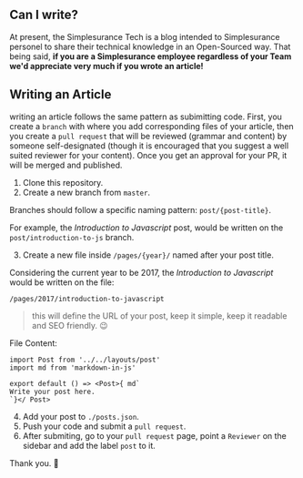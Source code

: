## Can I write?
At present, the Simplesurance Tech is a blog intended to Simplesurance personel to share their technical knowledge in an Open-Sourced way. That being said, **if you are a Simplesurance employee regardless of your Team we'd appreciate very much if you wrote an article!**

## Writing an Article
writing an article follows the same pattern as subimitting code. First, you create a `branch` with where you add corresponding files of your article, then you create a `pull request` that will be reviewed (grammar and content) by someone self-designated (though it is encouraged that you suggest a well suited reviewer for your content). Once you get an approval for your PR, it will be merged and published.

1. Clone this repository.
2. Create a new branch from `master`.

Branches should follow a specific naming pattern: `post/{post-title}`.

For example, the *Introduction to Javascript* post, would be written on the `post/introduction-to-js` branch.

3. Create a new file inside `/pages/{year}/` named after your post title.

Considering the current year to be 2017, the *Introduction to Javascript* would be written on the file:

```
/pages/2017/introduction-to-javascript
```
> this will define the URL of your post, keep it simple, keep it readable and SEO friendly. 😉

File Content:

```
import Post from '../../layouts/post'
import md from 'markdown-in-js'

export default () => <Post>{ md`
Write your post here.
`}</ Post>
```
4. Add your post to `./posts.json`.
5. Push your code and submit a `pull request`.
6. After submiting, go to your `pull request` page, point a `Reviewer` on the sidebar and add the label `post` to it.

Thank you. 🎉

